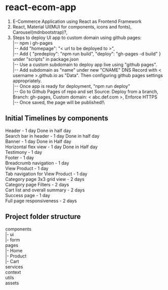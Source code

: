 # react-ecom-app
1. E-Commerce Application using React as Frontend Framework
2. React, Material UI(MUI for components, icons and fonts), Carousel(mdnbootstrap)?, 
3. Steps to deploy UI app to custom domain using github pages:\
|-- npm i gh-pages\
|-- Add "homepage": "< url to be deployed to >",\
|-- Add { "predeploy": "npm run build", "deploy": "gh-pages -d build" } under "scripts" in package.json\
|-- Use a custom subdomain to deploy app live using "github pages".\
|-- Add subdomain as "name" under new "CNAME" DNS Record with < username >.github.io as "Data". Then configuring github pages settings appropriately.\
|-- Once app is ready for deployment, "npm run deploy"\
|-- Go to Github Pages of repo and set Source: Deploy from a branch, Branch: gh-pages, Custom domain: < abc.def.com >, Enforce HTTPS\
|-- Once saved, the page will be published!\

## Initial Timelines by components
Header - 1 day Done in half day\
Search bar in header - 1 day Done in half day\
Banner - 1 day Done in Half day\
Horizontal flex view - 1 day Done in Half day\
Testimony - 1 day\
Footer - 1 day\
Breadcrumb navigation - 1 day\
View Product - 1 day\
Tab navigation for View Product - 1 day\
Category page 3x3 grid view - 2 days\
Category page Filters - 2 days\
Cart list and overall summary - 2 days\
Success page - 1 day\
Full page responsiveness - 2 days

## Project folder structure
components\
|- ui\
|- form\
pages\
|- Home\
|- Product\
|- Cart\
services\
context\
utils\
assets
